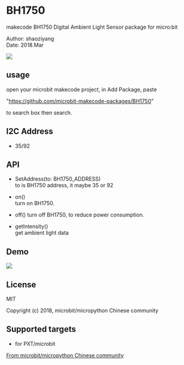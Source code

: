 # BH1750

makecode BH1750 Digital Ambient Light Sensor package for micro:bit  

Author: shaoziyang  
Date:   2018.Mar  
  
![](https://raw.githubusercontent.com/microbit-makecode-packages/BH1750/master/GY-30.jpg)

## usage

open your microbit makecode project, in Add Package, paste  

"https://github.com/microbit-makecode-packages/BH1750"  

to search box then search.

## I2C Address  
- 35/92 

## API

- SetAddress(to: BH1750_ADDRESS)  
to is BH1750 address, it maybe 35 or 92  

- on()  
turn on BH1750.

- off()
turn off BH1750, to reduce power consumption.

- getIntensity()  
get ambient light data

## Demo

![](https://raw.githubusercontent.com/microbit-makecode-packages/BH1750/master/demo.jpg)

## License

MIT

Copyright (c) 2018, microbit/micropython Chinese community  

## Supported targets

* for PXT/microbit


[From microbit/micropython Chinese community](http://www.micropython.org.cn)
